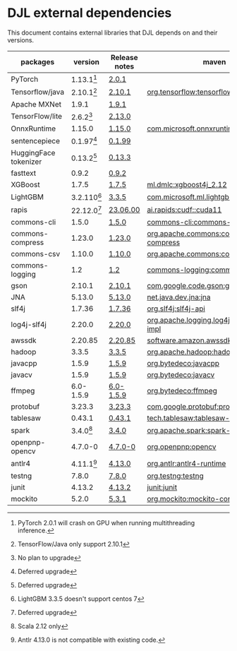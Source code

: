# DJL external dependencies

This document contains external libraries that DJL depends on and their versions.

| packages              | version     | Release notes                                                                    | maven                                                                                                                     |
|-----------------------|-------------|----------------------------------------------------------------------------------|---------------------------------------------------------------------------------------------------------------------------|
| PyTorch               | 1.13.1[^1]  | [2.0.1](https://github.com/pytorch/pytorch/releases)                             |                                                                                                                           |
| Tensorflow/java       | 2.10.1[^2]  | [2.10.1](https://github.com/tensorflow/java/releases)                            | [org.tensorflow:tensorflow-core-api](https://mvnrepository.com/artifact/org.tensorflow/tensorflow-core-api)               |
| Apache MXNet          | 1.9.1       | [1.9.1](https://github.com/apache/mxnet/releases)                                |                                                                                                                           |
| TensorFlow/lite       | 2.6.2[^3]   | [2.13.0](https://github.com/tensorflow/tensorflow/releases)                      |                                                                                                                           |
| OnnxRuntime           | 1.15.0      | [1.15.0](https://github.com/microsoft/onnxruntime/releases)                      | [com.microsoft.onnxruntime:onnxruntime](https://mvnrepository.com/artifact/com.microsoft.onnxruntime/onnxruntime)         |
| sentencepiece         | 0.1.97[^6]  | [0.1.99](https://github.com/google/sentencepiece/releases)                       |                                                                                                                           |
| HuggingFace tokenizer | 0.13.2[^7]  | [0.13.3](https://github.com/huggingface/tokenizers/releases)                     |                                                                                                                           |
| fasttext              | 0.9.2       | [0.9.2](https://github.com/facebookresearch/fastText/releases)                   |                                                                                                                           |
| XGBoost               | 1.7.5       | [1.7.5](https://github.com/dmlc/xgboost/releases)                                | [ml.dmlc:xgboost4j_2.12](https://mvnrepository.com/artifact/ml.dmlc/xgboost4j)                                            |
| LightGBM              | 3.2.110[^8] | [3.3.5](https://github.com/microsoft/LightGBM/releases)                          | [com.microsoft.ml.lightgbm:lightgbmlib](https://mvnrepository.com/artifact/com.microsoft.ml.lightgbm/lightgbmlib)         |
| rapis                 | 22.12.0[^9] | [23.06.00](https://github.com/rapidsai/cudf/releases)                            | [ai.rapids:cudf::cuda11](https://mvnrepository.com/artifact/ai.rapids/cudf)                                               |
| commons-cli           | 1.5.0       | [1.5.0](https://commons.apache.org/proper/commons-cli/changes-report.html)       | [commons-cli:commons-cli](https://mvnrepository.com/artifact/commons-cli/commons-cli)                                     |
| commons-compress      | 1.23.0      | [1.23.0](https://commons.apache.org/proper/commons-compress/changes-report.html) | [org.apache.commons:commons-compress](https://mvnrepository.com/artifact/org.apache.commons/commons-compress)             |
| commons-csv           | 1.10.0      | [1.10.0](https://commons.apache.org/proper/commons-csv/changes-report.html)      | [org.apache.commons:commons-csv](https://mvnrepository.com/artifact/org.apache.commons/commons-csv)                       |
| commons-logging       | 1.2         | [1.2](https://commons.apache.org/proper/commons-logging/)                        | [commons-logging:commons-logging](https://mvnrepository.com/artifact/commons-logging/commons-logging)                     |
| gson                  | 2.10.1      | [2.10.1](https://github.com/google/gson/releases)                                | [com.google.code.gson:gson](https://mvnrepository.com/artifact/com.google.code.gson/gson)                                 |
| JNA                   | 5.13.0      | [5.13.0](https://github.com/java-native-access/jna/blob/master/CHANGES.md)       | [net.java.dev.jna:jna](https://mvnrepository.com/artifact/net.java.dev.jna/jna)                                           |
| slf4j                 | 1.7.36      | [1.7.36](https://mvnrepository.com/artifact/org.slf4j/slf4j-api)                 | [org.slf4j:slf4j-api](https://mvnrepository.com/artifact/org.slf4j/slf4j-api)                                             |
| log4j-slf4j           | 2.20.0      | [2.20.0](https://logging.apache.org/log4j/2.x/release-notes/index.html)          | [org.apache.logging.log4j:log4j-slf4j-impl](https://mvnrepository.com/artifact/org.apache.logging.log4j/log4j-slf4j-impl) |
| awssdk                | 2.20.85     | [2.20.85](https://github.com/aws/aws-sdk-java-v2/tags)                           | [software.amazon.awssdk:bom](https://mvnrepository.com/artifact/software.amazon.awssdk/bom)                               |
| hadoop                | 3.3.5       | [3.3.5](https://hadoop.apache.org/release.html)                                  | [org.apache.hadoop:hadoop-client](https://mvnrepository.com/artifact/org.apache.hadoop/hadoop-client)                     |
| javacpp               | 1.5.9       | [1.5.9](https://github.com/bytedeco/javacpp/releases)                            | [org.bytedeco:javacpp](https://mvnrepository.com/artifact/org.bytedeco/javacpp)                                           |
| javacv                | 1.5.9       | [1.5.9](https://github.com/bytedeco/javacv/releases)                             | [org.bytedeco:javacv](https://mvnrepository.com/artifact/org.bytedeco/javacv)                                             |
| ffmpeg                | 6.0-1.5.9   | [6.0-1.5.9](https://github.com/bytedeco/javacv/releases)                         | [org.bytedeco:ffmpeg](https://mvnrepository.com/artifact/org.bytedeco/ffmpeg)                                             |
| protobuf              | 3.23.3      | [3.23.3](https://mvnrepository.com/artifact/com.google.protobuf/protobuf-java)   | [com.google.protobuf:protobuf-java](https://mvnrepository.com/artifact/com.google.protobuf/protobuf-java)                 |
| tablesaw              | 0.43.1      | [0.43.1](https://github.com/jtablesaw/tablesaw/releases)                         | [tech.tablesaw:tablesaw-core](https://mvnrepository.com/artifact/tech.tablesaw/tablesaw-core/0.43.1)                      |
| spark                 | 3.4.0[^10]  | [3.4.0](https://github.com/apache/spark/tags)                                    | [org.apache.spark:spark-core_2.12](https://mvnrepository.com/artifact/org.apache.spark/spark-core_2.12)                   |
| openpnp-opencv        | 4.7.0-0     | [4.7.0-0](https://github.com/openpnp/opencv/releases)                            | [org.openpnp:opencv](https://mvnrepository.com/artifact/org.openpnp/opencv)                                               |
| antlr4                | 4.11.1[^11] | [4.13.0](https://github.com/antlr/antlr4/releases)                               | [org.antlr:antlr4-runtime](https://mvnrepository.com/artifact/org.antlr/antlr4-runtime)                                   |
| testng                | 7.8.0       | [7.8.0](https://github.com/testng-team/testng/releases)                          | [org.testng:testng](https://mvnrepository.com/artifact/org.testng/testng)                                                 |
| junit                 | 4.13.2      | [4.13.2](https://junit.org/junit4/)                                              | [junit:junit](https://mvnrepository.com/artifact/junit/junit)                                                             |
| mockito               | 5.2.0       | [5.3.1](https://github.com/mockito/mockito/releases)                             | [org.mockito:mockito-core](https://mvnrepository.com/artifact/org.mockito/mockito-core)                                   |


[^1]: PyTorch 2.0.1 will crash on GPU when running multithreading inference. 
[^2]: TensorFlow/Java only support 2.10.1 
[^3]: No plan to upgrade
[^4]: Deferred upgrade
[^5]: No plan to upgrade
[^6]: Deferred upgrade
[^7]: Deferred upgrade
[^8]: LightGBM 3.3.5 doesn't support centos 7
[^9]: Deferred upgrade
[^10]: Scala 2.12 only
[^11]: Antlr 4.13.0 is not compatible with existing code.


